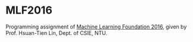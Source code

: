 # MLF2016
Programming assignment of [Machine Learning Foundation 2016](https://www.csie.ntu.edu.tw/~htlin/course/mlfound16fall/), given by Prof. Hsuan-Tien Lin, Dept. of CSIE, NTU.
